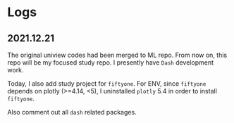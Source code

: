 # Logs

## 2021.12.21

The original uniview codes had been merged to ML repo. From now on, this repo will be my focused study repo. I presently have `Dash` development work.

Today, I also add study project for `fiftyone`. For ENV, since `fiftyone` depends on plotly (>=4.14, <5), I uninstalled `plotly` 5.4 in order to install `fiftyone`.

Also comment out all `dash` related packages.

